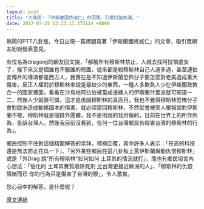 ```yaml
---
layout: post
title: "大哉問！「伊斯蘭國將滅亡」的回覆，引爆討論熱潮。"
date: 2017-07-25 13:33:17.375114 +0800
---
```


熱鬧的PTT八卦版，今日出現一篇標題寫著「伊斯蘭國將滅亡」的文章，吸引眾網友紛紛發表意見。

有位名為dragonjj的網友回文說，「都被所有穆斯林禁止，人就去找阿拉領處女了，接下來又是個誰也不服誰的局面，從來都是殺穆斯林自己人遠多過，甚至連拍宣傳片的導演都是西方人，我實在是不知道伊斯蘭恐怖分子要怎麼對老美造成重大傷害，反正人權對於穆斯林來說是最缺少的東西，一種人多欺負人少在伊斯蘭政教合一的國家裡面，看看在沙烏地阿拉伯被當成邊緣人的伊斯蘭什葉派就可知道一二，然後人少就裝可憐，這才是虔誠穆斯林的真面目，我也不覺得穆斯林恐怖分子會對歐洲造成動搖國本的傷害，就必須當回穆斯林，不然就會被旁人舉報說對伊斯蘭不敬，穆斯林就是個排外團體，我不是用說的我用做的，目前在世界上的所作所為，告訴台灣人，然後我目前沒看到，任何一位台灣鄉民有殺害台灣的穆斯林的行為」。

鄉民控制不住對這個精闢解答的崇拜，積極回覆，其中許多人表示：「在高的科技還是無法防止花瓜一下」、「另外某些鄉民在這八卦板上罵伊斯蘭煽動仇恨穆斯林」或是「外Drag  說"所有穆斯林"如何如何 土耳其的情況就打」，而也有鄉民坦言內心想法：「俗化的 土耳其實質廢除死刑 比台灣更接近歐洲的人」、「穆斯林的仇恨情緒而已 你的行為只是傷害了台灣的穆」，令人激賞。

您心目中的解答，是什麼呢？

<a href = "https://www.ptt.cc/bbs/Gossiping/M.1500895472.A.B6C.html">原文連結</a>

